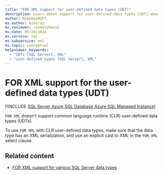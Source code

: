 ```yaml
---
title: "FOR XML support for user-defined data types (UDT)"
description: Learn about support for user-defined data types (UDT) when using the FOR XML clause.
author: MikeRayMSFT
ms.author: mikeray
ms.reviewer: randolphwest
ms.date: 05/24/2024
ms.service: sql
ms.subservice: xml
ms.topic: conceptual
helpviewer_keywords:
  - "UDTs [SQL Server], XML"
  - "user-defined types [SQL Server], XML"
---
```

# FOR XML support for the user-defined data types (UDT)

[!INCLUDE [SQL Server Azure SQL Database Azure SQL Managed Instance](../../includes/applies-to-version/sql-asdb-asdbmi.md)]

`FOR XML` doesn't support common language runtime (CLR) user-defined data types (UDTs).

To use `FOR XML` with CLR user-defined data types, make sure that the data type has an XML serialization, and use an explicit cast to XML in the `FOR XML` select clause.

## Related content

- [FOR XML support for various SQL Server data types](for-xml-support-for-various-sql-server-data-types.md)
